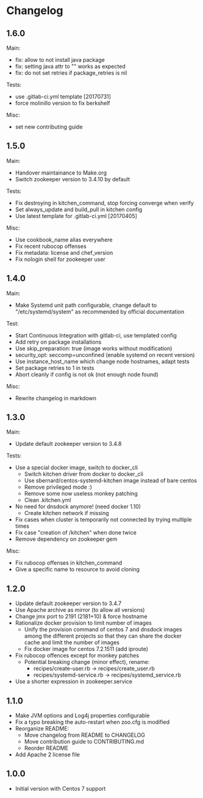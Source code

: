 Changelog
=========

1.6.0
-----

Main:

- fix: allow to not install java package
- fix: setting java attr to "" works as expected
- fix: do not set retries if package\_retries is nil

Tests:

- use .gitlab-ci.yml template [20170731]
- force molinillo version to fix berkshelf

Misc:

- set new contributing guide

1.5.0
-----

Main:

- Handover maintainance to Make.org
- Switch zookeeper version to 3.4.10 by default

Tests:

- Fix destroying in kitchen\_command, stop forcing converge when verify
- Set always\_update and build\_pull in kitchen config
- Use latest template for .gitlab-ci.yml [20170405]

Misc:

- Use cookbook\_name alias everywhere
- Fix recent rubocop offenses
- Fix metadata: license and chef\_version
- Fix nologin shell for zookeeper user

1.4.0
-----

Main:

- Make Systemd unit path configurable, change default to
  "/etc/systemd/system" as recommended by official documentation

Test:

- Start Continuous Integration with gitlab-ci, use templated config
- Add retry on package installations
- Use skip\_preparation: true (image works without modification)
- security\_opt: seccomp=unconfined (enable systemd on recent version)
- Use instance\_host\_name which change node hostnames, adapt tests
- Set package retries to 1 in tests
- Abort cleanly if config is not ok (not enough node found)

Misc:

- Rewrite changelog in markdown

1.3.0
-----

Main:

- Update default zookeeper version to 3.4.8

Tests:

- Use a special docker image, switch to docker\_cli
  + Switch kitchen driver from docker to docker\_cli
  + Use sbernard/centos-systemd-kitchen image instead of bare centos
  + Remove privileged mode :)
  + Remove some now useless monkey patching
  + Clean .kitchen.yml
- No need for dnsdock anymore! (need docker 1.10)
  + Create kitchen network if missing
- Fix cases when cluster is temporarily not connected by trying multiple times
- Fix case "creation of /kitchen" when done twice
- Remove dependency on zookeeper gem

Misc:

- Fix rubocop offenses in kitchen\_command
- Give a specific name to resource to avoid cloning

1.2.0
-----

- Update default zookeeper version to 3.4.7
- Use Apache archive as mirror (to allow all versions)
- Change jmx port to 2191 (2181+10) & force hostname
- Rationalize docker provision to limit number of images
  + Unify the provision command of centos 7 and dnsdock images among the
    different projects so that they can share the docker cache and limit
    the number of images
  + Fix docker image for centos 7.2.1511 (add iproute)
- Fix rubocop offences except for monkey patches
  + Potential breaking change (minor effect), rename:
    - recipes/create-user.rb -> recipes/create\_user.rb
    - recipes/systemd-service.rb -> recipes/systemd\_service.rb
- Use a shorter expression in zookeeper.service

1.1.0
-----

- Make JVM options and Log4j properties configurable
- Fix a typo breaking the auto-restart when zoo.cfg is modified
- Reorganize README:
  + Move changelog from README to CHANGELOG
  + Move contribution guide to CONTRIBUTING.md
  + Reorder README
- Add Apache 2 license file

1.0.0
-----

- Initial version with Centos 7 support

